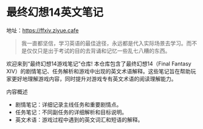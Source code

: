# 最终幻想14英文笔记

地址：https://ffxiv.ziyue.cafe

> 我一直都坚信，学习英语的最佳途径，永远都是代入实际场景去学习。而不是仅仅只是出于考试的目的去背诵和记忆一些乱七八糟的东西。

欢迎来到“最终幻想14游戏笔记”仓库! 本仓库包含了最终幻想14（Final Fantasy XIV）的剧情笔记、任务解析和游戏中出现的英文术语解释。这些笔记旨在帮助玩家更好地理解游戏内容，同时提升对游戏专有英文术语的阅读理解能力。

内容概述
- 剧情笔记：详细记录主线任务和重要剧情点。
- 任务笔记：不同副任务的详细解析和目标说明。
- 英文术语：游戏过程中遇到的英文词汇和短语的解释。
